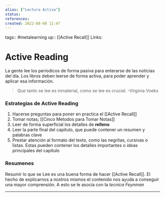 ```yaml
---
alias: ["Lectura Activa"]
status:
references:
created: 2022-08-08 11:47
---
```

tags:: #metalearning 
up:: [[Active Recall]]
Links: 
# Active Reading
La gente lee los periodicos de forma pasiva para enterarse de las noticias del día. Los libros deben leerse de forma activa, para poder aprender y aplicar esa información.

>Que tanto se lee es inmaterial, como se lee es crucial. -Virginia Voeks

### Estrategias de Active Reading
1. Hacerse preguntas para poner en practica el [[Active Recall]]
2. Tomar notas; [[Cinco Metodos para Tomar Notas]]
3. Leer de forma superficial los detalles de **relleno**
4. Leer la parte final del capitulo, que puede contener un resumen y palabras clave
5. Prestar atención al formato del texto, como las negritas, cursivas o listas. Estas pueden contener los detalles importantes o ideas principales del capitulo

### Resumenes
Resumir lo que se Lee es una buena forma de hacer [[Active Recall]]. El hecho de explicarnos a nostros mismos el contenido nos ayuda a conseguir una mayor comprensión. A esto se le asocia con la *tecnica Feynman*
___
